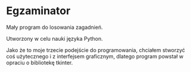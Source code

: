 # Egzaminator
Mały program do losowania zagadnień.

Utworzony w celu nauki języka Python. 

Jako że to moje trzecie podejście do programowania, chciałem stworzyć coś użytecznego i z interfejsem graficznym, dlatego program powstał w opraciu o bibliotekę tkinter.
